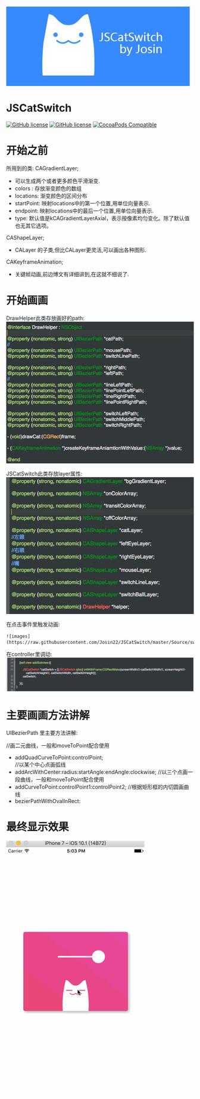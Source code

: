 ![images](https://raw.githubusercontent.com/Josin22/JSCatSwitch/master/Source/catswitch_icon.jpg)
# JSCatSwitch
[![GitHub license](https://img.shields.io/badge/platform-ios-green.svg
)](https://github.com/josin22/JSCatSwitch)
[![GitHub license](https://img.shields.io/badge/license-MIT-green.svg)](https://raw.githubusercontent.com/josin22/JSDownloadView/master/LICENSE)
[![CocoaPods Compatible](https://img.shields.io/badge/build-passing-green.svg)](https://github.com/josin22/JSDownloadView)

# 开始之前
所用到的类:
CAGradientLayer;
*  可以生成两个或者更多颜色平滑渐变.
*  colors : 存放渐变颜色的数组
*  locations: 渐变颜色的区间分布
*  startPoint: 映射locations中的第一个位置,用单位向量表示.
*  endpoint: 映射locations中的最后一个位置,用单位向量表示.
*  type: 默认值是kCAGradientLayerAxial，表示按像素均匀变化。除了默认值也无其它选项。

CAShapeLayer;
*  CALayer 的子类,但比CALayer更灵活,可以画出各种图形.

CAKeyframeAnimation;
*  关键帧动画,前边博文有详细讲到,在这就不细说了.

# 开始画画

DrawHelper此类存放画好的path:
	![images](https://raw.githubusercontent.com/Josin22/JSCatSwitch/master/Source/switch44.png)

JSCatSwitch此类存放layer属性:
	![images](https://raw.githubusercontent.com/Josin22/JSCatSwitch/master/Source/switch33.png)

在点击事件里触发动画:

	![images](https://raw.githubusercontent.com/Josin22/JSCatSwitch/master/Source/switch22.png)


在controller里调动:
	![images](https://raw.githubusercontent.com/Josin22/JSCatSwitch/master/Source/switch11.png)
	

# 主要画画方法讲解
UIBezierPath 里主要方法讲解:


//画二元曲线，一般和moveToPoint配合使用
*  addQuadCurveToPoint:controlPoint;  
//以某个中心点画弧线
*  addArcWithCenter:radius:startAngle:endAngle:clockwise;
//以三个点画一段曲线，一般和moveToPoint配合使用
*  addCurveToPoint:controlPoint1:controlPoint2;
//根据矩形框的内切圆画曲线
*  bezierPathWithOvalInRect:


# 最终显示效果
![images](https://raw.githubusercontent.com/Josin22/JSCatSwitch/master/Source/CatSwitch.gif)






